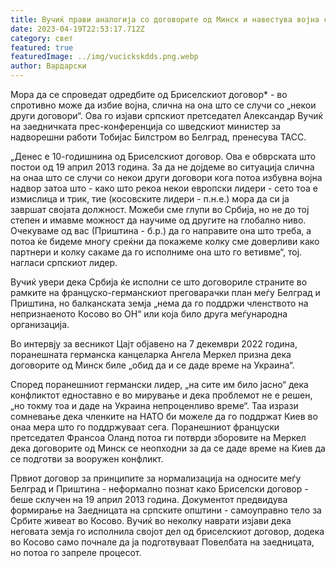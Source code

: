 ```yaml
---
title: Вучиќ прави аналогија со договорите од Минск и навестува војна со Косово
date: 2023-04-19T22:53:17.712Z
category: свет
featured: true
featuredImage: ../img/vucickskdds.png.webp
author: Вардарски
---
```


Мора да се спроведат одредбите од Бриселскиот договор\* - во спротивно може да избие војна, слична на она што се случи со „некои други договори“. Ова го изјави српскиот претседател Александар Вучиќ на заедничката прес-конференција со шведскиот министер за надворешни работи Тобијас Билстром во Белград, пренесува ТАСС.

„Денес е 10-годишнина од Бриселскиот договор. Ова е обврската што постои од 19 април 2013 година. За да не дојдеме во ситуација слична на онаа што се случи со некои други договори кога потоа избувна војна надвор затоа што - како што рекоа некои европски лидери - сето тоа е измислица и трик, тие (косовските лидери - п.н.е.) мора да си ја завршат својата должност. Можеби сме глупи во Србија, но не до тој степен и имавме можност да научиме од другите на глобално ниво. Очекуваме од вас (Приштина - б.р.) да го направите она што треба, а потоа ќе бидеме многу среќни да покажеме колку сме доверливи како партнери и колку сакаме да го исполниме она што го ветивме“, тој. нагласи српскиот лидер.

Вучиќ увери дека Србија ќе исполни се што договориле страните во рамките на француско-германскиот преговарачки план меѓу Белград и Приштина, но балканската земја „нема да го поддржи членството на непризнаеното Косово во ОН“ или која било друга меѓународна организација.

Во интервју за весникот Цајт објавено на 7 декември 2022 година, поранешната германска канцеларка Ангела Меркел призна дека договорите од Минск биле „обид да и се даде време на Украина“.

Според поранешниот германски лидер, „на сите им било јасно“ дека конфликтот едноставно е во мирување и дека проблемот не е решен, „но токму тоа и даде на Украина непроценливо време“. Таа изрази сомневање дека членките на НАТО би можеле да го поддржат Киев во онаа мера што го поддржуваат сега. Поранешниот француски претседател Франсоа Оланд потоа ги потврди зборовите на Меркел дека договорите од Минск се неопходни за да се даде време на Киев да се подготви за вооружен конфликт.

Првиот договор за принципите за нормализација на односите меѓу Белград и Приштина - неформално познат како Бриселски договор - беше склучен на 19 април 2013 година. Документот предвидува формирање на Заедницата на српските општини - самоуправно тело за Србите живеат во Косово. Вучиќ во неколку наврати изјави дека неговата земја го исполнила својот дел од бриселскиот договор, додека во Косово само почнале да ја подготвуваат Повелбата на заедницата, но потоа го запреле процесот.
